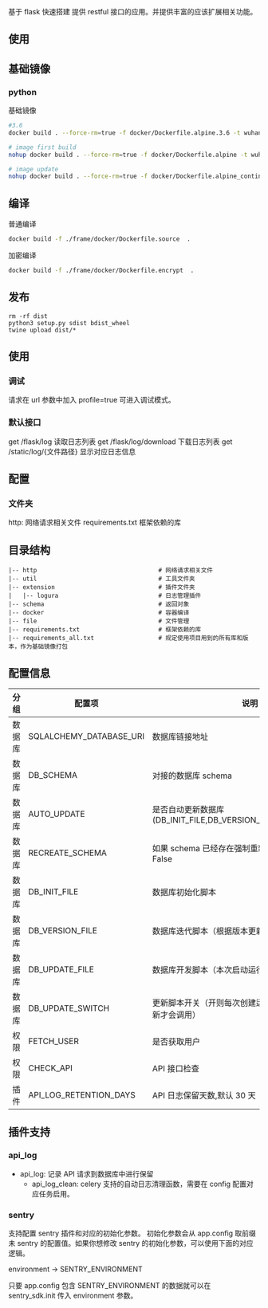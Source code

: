 基于 flask 快速搭建 提供 restful 接口的应用。并提供丰富的应该扩展相关功能。

## 使用

## 基础镜像

### python

基础镜像

```bash
#3.6
docker build . --force-rm=true -f docker/Dockerfile.alpine.3.6 -t wuhanchu/python:3.6_alpie && docker push wuhanchu/python:3.6_alpie

# image first build
nohup docker build . --force-rm=true -f docker/Dockerfile.alpine -t wuhanchu/python:3_alpine && docker push wuhanchu/python:3_alpine &

# image update
nohup docker build . --force-rm=true -f docker/Dockerfile.alpine_continue -t wuhanchu/python:3_alpine && docker push wuhanchu/python:3_alpine &
```

## 编译

普通编译

```bash
docker build -f ./frame/docker/Dockerfile.source  .
```

加密编译

```bash
docker build -f ./frame/docker/Dockerfile.encrypt  .
```

## 发布

```shell
rm -rf dist
python3 setup.py sdist bdist_wheel
twine upload dist/*
```

## 使用

### 调试

请求在 url 参数中加入 profile=true 可进入调试模式。

### 默认接口

get /flask/log 读取日志列表
get /flask/log/download 下载日志列表
get /static/log/{文件路径} 显示对应日志信息

## 配置

### 文件夹

http: 网络请求相关文件
requirements.txt 框架依赖的库

## 目录结构

```
|-- http                                  # 网络请求相关文件
|-- util                                  # 工具文件夹
|-- extension                             # 插件文件夹
|   |-- logura                            # 日志管理插件
|-- schema                                # 返回对象
|-- docker                                # 容器编译
|-- file                                  # 文件管理
|-- requirements.txt                      # 框架依赖的库
|-- requirements_all.txt                  # 规定使用项目用到的所有库和版本，作为基础镜像打包
```

## 配置信息

| 分组   | 配置项                  | 说明                                                            |
| ------ | ----------------------- | --------------------------------------------------------------- |
| 数据库 | SQLALCHEMY_DATABASE_URI | 数据库链接地址                                                  |
| 数据库 | DB_SCHEMA               | 对接的数据库 schema                                             |
| 数据库 | AUTO_UPDATE             | 是否自动更新数据库(DB_INIT_FILE,DB_VERSION_FILE,DB_UPDATE_FILE) |
| 数据库 | RECREATE_SCHEMA         | 如果 schema 已经存在强制重新创建 schema，默认 False             |
| 数据库 | DB_INIT_FILE            | 数据库初始化脚本                                                |
| 数据库 | DB_VERSION_FILE         | 数据库迭代脚本（根据版本更新）                                  |
| 数据库 | DB_UPDATE_FILE          | 数据库开发脚本（本次启动运行）                                  |
| 数据库 | DB_UPDATE_SWITCH        | 更新脚本开关（开则每次创建运行，关则必须有版本更新才会调用）    |
| 权限   | FETCH_USER              | 是否获取用户                                                    |
| 权限   | CHECK_API               | API 接口检查                                                    |
| 插件   | API_LOG_RETENTION_DAYS  | API 日志保留天数,默认 30 天                                     |

## 插件支持

### api_log

- api_log: 记录 API 请求到数据库中进行保留
  - api_log_clean: celery 支持的自动日志清理函数，需要在 config 配置对应任务启用。

### sentry

支持配置 sentry 插件和对应的初始化参数。
初始化参数会从 app.config 取前缀未 sentry 的配置值。如果你想修改 sentry 的初始化参数，可以使用下面的对应逻辑。

environment -> SENTRY_ENVIRONMENT

只要 app.config 包含 SENTRY_ENVIRONMENT 的数据就可以在 sentry_sdk.init 传入 environment 参数。
